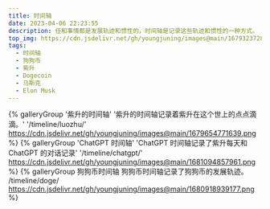 ```yaml
---
title: 时间轴
date: 2023-04-06 22:23:55
description: 任和事情都是发展轨迹和惯性的，时间轴是记录这些轨迹和惯性的一种方式。
top_img: https://cdn.jsdelivr.net/gh/youngjuning/images@main/1679323728659.png
tags:
  - 时间轴
  - 狗狗币
  - 紫升
  - Dogecoin
  - 马斯克
  - Elon Musk
---
```


<div class="gallery-group-main">

{% galleryGroup '紫升的时间轴' '紫升的时间轴记录着紫升在这个世上的点点滴滴。' '/timeline/luozhu/' https://cdn.jsdelivr.net/gh/youngjuning/images@main/1679654771639.png %}
{% galleryGroup 'ChatGPT 时间轴' 'ChatGPT 时间轴记录了紫升每天和 ChatGPT 的对话记录' '/timeline/chatgpt/' https://cdn.jsdelivr.net/gh/youngjuning/images@main/1681094857961.png %}
{% galleryGroup 狗狗币时间轴 狗狗币时间轴记录了狗狗币的发展轨迹。 /timeline/doge/ https://cdn.jsdelivr.net/gh/youngjuning/images@main/1680918939177.png %}

</div>
